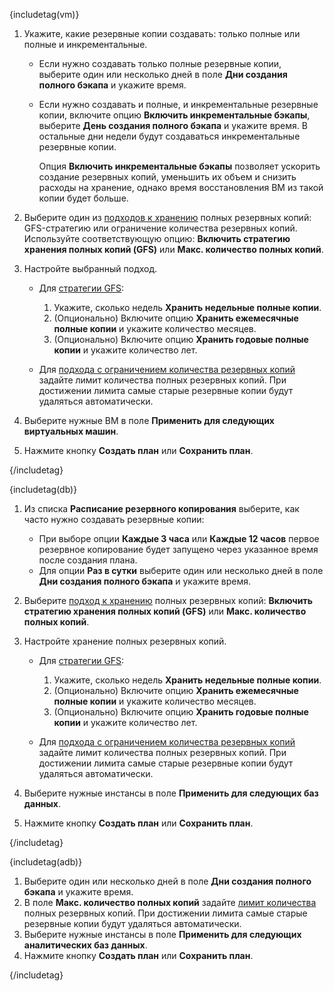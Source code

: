 {includetag(vm)}

1. Укажите, какие резервные копии создавать: только полные или полные и инкрементальные.

   - Если нужно создавать только полные резервные копии, выберите один или несколько дней в поле **Дни создания полного бэкапа** и укажите время.
   - Если нужно создавать и полные, и инкрементальные резервные копии, включите опцию **Включить инкрементальные бэкапы**, выберите **День создания полного бэкапа** и укажите время. В остальные дни недели будут создаваться инкрементальные резервные копии.

      <info>

      Опция **Включить инкрементальные бэкапы** позволяет ускорить создание резервных копий, уменьшить их объем и снизить расходы на хранение, однако время восстановления ВМ из такой копии будет больше.

      </info>
1. Выберите один из [подходов к хранению](/ru/storage/backups/concepts/retention-policy) полных резервных копий: GFS-стратегию или ограничение количества резервных копий. Используйте соответствующую опцию: **Включить стратегию хранения полных копий (GFS)** или **Макс. количество полных копий**.
1. Настройте выбранный подход.

   - Для [стратегии GFS](/ru/storage/backups/concepts/retention-policy/gfs-backup):
      1. Укажите, сколько недель **Хранить недельные полные копии**.
      1. (Опционально) Включите опцию **Хранить ежемесячные полные копии** и укажите количество месяцев.
      1. (Опционально) Включите опцию **Хранить годовые полные копии** и укажите количество лет.

   - Для [подхода с ограничением количества резервных копий](/ru/storage/backups/concepts/retention-policy/forward-incremental) задайте лимит количества полных резервных копий. При достижении лимита самые старые резервные копии будут удаляться автоматически.

1. Выберите нужные ВМ в поле **Применить для следующих виртуальных машин**.
1. Нажмите кнопку **Создать план** или **Сохранить план**.

{/includetag}

{includetag(db)}

1. Из списка **Расписание резервного копирования** выберите, как часто нужно создавать резервные копии:

   - При выборе опции **Каждые 3 часа** или **Каждые 12 часов** первое резервное копирование будет запущено через указанное время после создания плана.
   - Для опции **Раз в сутки** выберите один или несколько дней в поле **Дни создания полного бэкапа** и укажите время.

1. Выберите [подход к хранению](/ru/storage/backups/concepts/retention-policy) полных резервных копий: **Включить стратегию хранения полных копий (GFS)** или **Макс. количество полных копий**.
1. Настройте хранение полных резервных копий.

   - Для [стратегии GFS](/ru/storage/backups/concepts/retention-policy/gfs-backup):
      1. Укажите, сколько недель **Хранить недельные полные копии**.
      1. (Опционально) Включите опцию **Хранить ежемесячные полные копии** и укажите количество месяцев.
      1. (Опционально) Включите опцию **Хранить годовые полные копии** и укажите количество лет.

   - Для [подхода с ограничением количества резервных копий](/ru/storage/backups/concepts/retention-policy/forward-incremental) задайте лимит количества полных резервных копий. При достижении лимита самые старые резервные копии будут удаляться автоматически.

1. Выберите нужные инстансы в поле **Применить для следующих баз данных**.
1. Нажмите кнопку **Создать план** или **Сохранить план**.

{/includetag}

{includetag(adb)}

1. Выберите один или несколько дней в поле **Дни создания полного бэкапа** и укажите время.
1. В поле **Макс. количество полных копий** задайте [лимит количества](/ru/storage/backups/concepts/retention-policy/forward-incremental) полных резервных копий. При достижении лимита самые старые резервные копии будут удаляться автоматически.
1. Выберите нужные инстансы в поле **Применить для следующих аналитических баз данных**.
1. Нажмите кнопку **Создать план** или **Сохранить план**.

{/includetag}